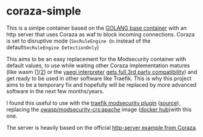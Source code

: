 # coraza-simple

This is a simlpe container based on the [GOLANG base container](https://hub.docker.com/_/golang/) with an http server that uses Coraza as waf to block incoming connections.
Coraza is set to disruptive mode (`SecRuleEngine On` instead of the default`SecRuleEngine DetectionOnly`)

This aims to be an easy replacement for the Modsecurity container with default values, to use while waiting other Coraza implementation matures (like wasm [[1](https://github.com/corazawaf/coraza-proxy-wasm)/[2](https://github.com/jcchavezs/coraza-http-wasm)] or the [yaegi interpreter](https://github.com/traefik/yaegi) [gets full 3rd party compatibility](https://github.com/traefik/yaegi/issues/1612)) and get ready to be used in other software like Traefik.
This is why this project aims to be a temporary fix and hopefully will be replaced by more advanced software in the next few months/years.

I found this useful to use with the [traefik modsecurity plugin](https://plugins.traefik.io/plugins/628c9eadffc0cd18356a9799/modsecurity-plugin) ([source](https://github.com/acouvreur/traefik-modsecurity-plugin)), replacing the [owasp/modsecurity-crs:apache](https://github.com/acouvreur/traefik-modsecurity-plugin/blob/5c33072a479423a8d623cccd3905db1673208acc/docker-compose.yml#L25) image ([docker hub](https://hub.docker.com/r/owasp/modsecurity-crs/))with this one.

The server is heavily based on the official [http-server example from Coraza](https://github.com/corazawaf/coraza/tree/main/examples/http-server).
